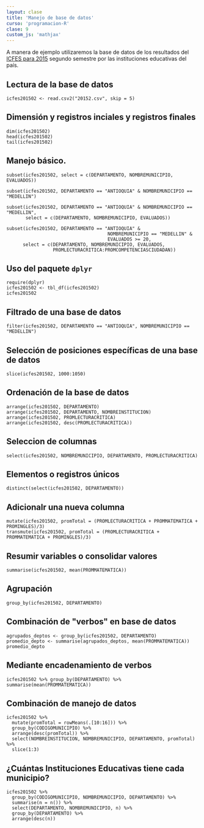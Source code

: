 ```yaml
---
layout: clase
title: 'Manejo de base de datos'
curso: 'programacion-R'
clase: 9
custom_js: 'mathjax'
---
```


A manera de ejemplo utilizaremos la base de datos de los
resultados del [ICFES para 2015](20152.xls) segundo semestre por las instituciones
educativas del país.


## Lectura de la base de datos
```{r}
icfes201502 <- read.csv2("20152.csv", skip = 5)
```

## Dimensión y registros inciales y registros finales
```{r}
dim(icfes201502)
head(icfes201502)
tail(icfes201502)
```
## Manejo básico.

```{r}
subset(icfes201502, select = c(DEPARTAMENTO, NOMBREMUNICIPIO, EVALUADOS))

subset(icfes201502, DEPARTAMENTO == "ANTIOQUIA" & NOMBREMUNICIPIO == "MEDELLIN")

subset(icfes201502, DEPARTAMENTO == "ANTIOQUIA" & NOMBREMUNICIPIO == "MEDELLIN",
       select = c(DEPARTAMENTO, NOMBREMUNICIPIO, EVALUADOS))

subset(icfes201502, DEPARTAMENTO == "ANTIOQUIA" &
                                     NOMBREMUNICIPIO == "MEDELLIN" &
                                     EVALUADOS >= 20,
      select = c(DEPARTAMENTO, NOMBREMUNICIPIO, EVALUADOS,
                 PROMLECTURACRITICA:PROMCOMPETENCIASCIUDADAN))
```

## Uso del paquete `dplyr`

```{r}
require(dplyr)
icfes201502 <- tbl_df(icfes201502)
icfes201502
```

## Filtrado de una base de datos
```{r}
filter(icfes201502, DEPARTAMENTO == "ANTIOQUIA", NOMBREMUNICIPIO == "MEDELLIN")
```

## Selección de posiciones específicas de una base de datos
```{r}
slice(icfes201502, 1000:1050)
```

## Ordenación de la base de datos
```{r}
arrange(icfes201502, DEPARTAMENTO)
arrange(icfes201502, DEPARTAMENTO, NOMBREINSTITUCION)
arrange(icfes201502, PROMLECTURACRITICA)
arrange(icfes201502, desc(PROMLECTURACRITICA))
```

## Seleccion de columnas
```{r}
select(icfes201502, NOMBREMUNICIPIO, DEPARTAMENTO, PROMLECTURACRITICA)
```

## Elementos o registros únicos
```{r}
distinct(select(icfes201502, DEPARTAMENTO))
```

## Adicionalr una nueva columna
```{r}
mutate(icfes201502, promTotal = (PROMLECTURACRITICA + PROMMATEMATICA + PROMINGLES)/3)
transmute(icfes201502, promTotal = (PROMLECTURACRITICA + PROMMATEMATICA + PROMINGLES)/3)
```

## Resumir variables o consolidar valores
```{r}
summarise(icfes201502, mean(PROMMATEMATICA))
```

## Agrupación
```{r}
group_by(icfes201502, DEPARTAMENTO)
```

## Combinación de "verbos" en base de datos
```{r}
agrupados_deptos <- group_by(icfes201502, DEPARTAMENTO)
promedio_depto <- summarise(agrupados_deptos, mean(PROMMATEMATICA))
promedio_depto
```

## Mediante encadenamiento de verbos
```{r}
icfes201502 %>% group_by(DEPARTAMENTO) %>% summarise(mean(PROMMATEMATICA))
```

## Combinación de manejo de datos
```{r}
icfes201502 %>%
  mutate(promTotal = rowMeans(.[10:16])) %>%
  group_by(CODIGOMUNICIPIO) %>%
  arrange(desc(promTotal)) %>%
  select(NOMBREINSTITUCION, NOMBREMUNICIPIO, DEPARTAMENTO, promTotal) %>%
  slice(1:3)
```

## ¿Cuántas Instituciones Educativas tiene cada municipio?
```{r}
icfes201502 %>%
  group_by(CODIGOMUNICIPIO, NOMBREMUNICIPIO, DEPARTAMENTO) %>%
  summarise(n = n()) %>%
  select(DEPARTAMENTO, NOMBREMUNICIPIO, n) %>%
  group_by(DEPARTAMENTO) %>%
  arrange(desc(n))
```
